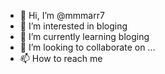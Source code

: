 - 👋 Hi, I’m @mmmarr7
- 👀 I’m interested in bloging
- 🌱 I’m currently learning bloging
- 💞️ I’m looking to collaborate on ...
- 📫 How to reach me 

<!---
mmmarr7/mmmarr7 is a ✨ special ✨ repository because its `README.md` (this file) appears on your GitHub profile.
You can click the Preview link to take a look at your changes.
--->
